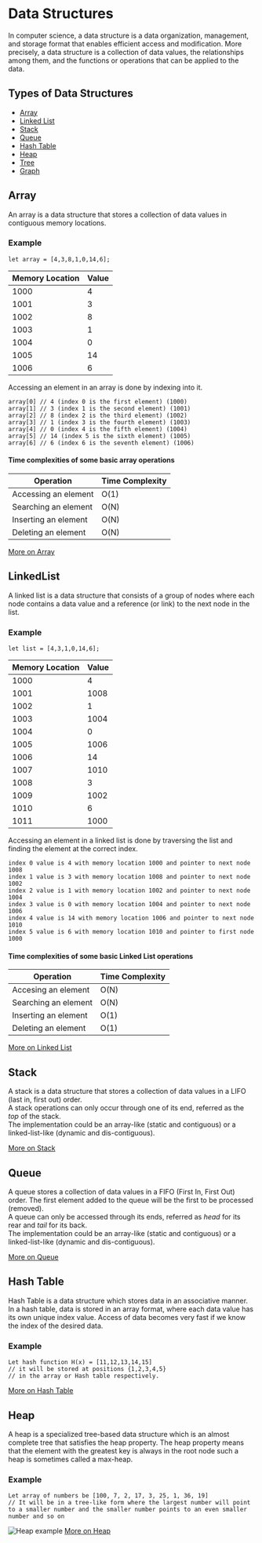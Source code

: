 # Data Structures
In computer science, a data structure is a data organization, management, and storage format that enables efficient access and modification. More precisely, a data structure is a collection of data values, the relationships among them, and the functions or operations that can be applied to the data.

## Types of Data Structures
- [Array](#array)
- [Linked List](#linkedlist)
- [Stack](#stack)
- [Queue](#queue)
- [Hash Table](#hash-table)
- [Heap](#heap)
- [Tree](#tree)
- [Graph](#graph)

## Array
An array is a data structure that stores a collection of data values in contiguous memory locations.

### Example
```
let array = [4,3,8,1,0,14,6];
```

| Memory Location | Value |
|-----------------|-------|
| 1000             | 4     |
| 1001             | 3     |
| 1002             | 8     |
| 1003             | 1     |
| 1004             | 0     |
| 1005             | 14    |
| 1006             | 6     |

Accessing an element in an array is done by indexing into it.
```
array[0] // 4 (index 0 is the first element) (1000)
array[1] // 3 (index 1 is the second element) (1001)
array[2] // 8 (index 2 is the third element) (1002)
array[3] // 1 (index 3 is the fourth element) (1003)
array[4] // 0 (index 4 is the fifth element) (1004)
array[5] // 14 (index 5 is the sixth element) (1005)
array[6] // 6 (index 6 is the seventh element) (1006)
```

#### Time complexities of some basic array operations

| Operation | Time Complexity |
|-----------------|-------|
| Accessing an element             | O(1)     |
| Searching an element           | O(N)     |
| Inserting an element             | O(N)     |
| Deleting an element             | O(N)     |

[More on Array](Array.md)


## LinkedList
A linked list is a data structure that consists of a group of nodes where each node contains a data value and a reference (or link) to the next node in the list.

### Example
```
let list = [4,3,1,0,14,6];
```

| Memory Location | Value |
|-----------------|-------|
| 1000             | 4     |
| 1001             | 1008  |
| 1002             | 1     |
| 1003             | 1004  |
| 1004             | 0     |
| 1005             | 1006  |
| 1006             | 14    |
| 1007             | 1010  |
| 1008             | 3     |
| 1009             | 1002  |
| 1010             | 6     |
| 1011             | 1000  |

Accessing an element in a linked list is done by traversing the list and finding the element at the correct index.
```
index 0 value is 4 with memory location 1000 and pointer to next node 1008
index 1 value is 3 with memory location 1008 and pointer to next node 1002
index 2 value is 1 with memory location 1002 and pointer to next node 1004
index 3 value is 0 with memory location 1004 and pointer to next node 1006
index 4 value is 14 with memory location 1006 and pointer to next node 1010
index 5 value is 6 with memory location 1010 and pointer to first node 1000
```

#### Time complexities of some basic Linked List operations

| Operation | Time Complexity |
|-----------------|-------|
| Accesing an element             | O(N)     |
| Searching an element           | O(N)     |
| Inserting an element             | O(1)     |
| Deleting an element             | O(1)     |


[More on Linked List](LinkedList.md)


## Stack
A stack is a data structure that stores a collection of data values in a LIFO (last in, first out) order.\
A stack operations can only occur through one of its end, referred as the _top_ of the stack.\
The implementation could be an array-like (static and contiguous) or a linked-list-like (dynamic and dis-contiguous).

[More on Stack](Stack.md)

## Queue
A queue stores a collection of data values in a FIFO (First In, First Out) order. The first element added to the queue will be the first to be processed (removed).\
A queue can only be accessed through its ends, referred as _head_ for its rear and _tail_ for its back.\
The implementation could be an array-like (static and contiguous) or a linked-list-like (dynamic and dis-contiguous).

[More on Queue](Queue.md)

## Hash Table

Hash Table is a data structure which stores data in an associative manner. In a hash table, data is stored in an array format, where each data value has its own unique index value. Access of data becomes very fast if we know the index of the desired data.

### Example 

```
Let hash function H(x) = [11,12,13,14,15]
// it will be stored at positions {1,2,3,4,5}
// in the array or Hash table respectively.
```
[More on Hash Table](HashTable.md)

## Heap

A heap is a specialized tree-based data structure which is an almost complete tree that satisfies the heap property. The heap property means that the element with the greatest key is always in the root node such a heap is sometimes called a max-heap.

### Example

```
Let array of numbers be [100, 7, 2, 17, 3, 25, 1, 36, 19]
// It will be in a tree-like form where the largest number will point to a smaller number and the smaller number points to an even smaller number and so on
```
![Heap example](https://upload.wikimedia.org/wikipedia/commons/thumb/c/c4/Max-Heap-new.svg/1200px-Max-Heap-new.svg.png)
[More on Heap](Heap.md)
